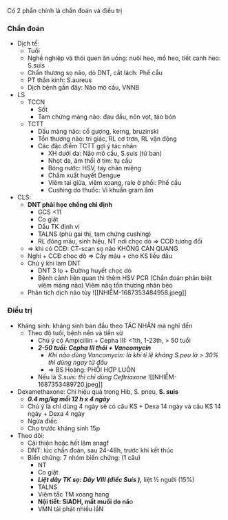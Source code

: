 Có 2 phần chính là chẩn đoán và điều trị
### Chẩn đoán
- Dịch tế:
	- Tuổi
	- Nghề nghiệp và thói quen ăn uống: nuôi heo, mổ heo, tiết canh heo: S.suis
	- Chấn thương sọ não, dò DNT, cắt lách: Phế cầu
	- PT thần kinh: S.aureus
	- Dịch bệnh gần đây: Não mô cầu, VNNB
- LS
	- TCCN
		- Sốt
		- Tam chứng màng não: đau đầu, nôn vọt, táo bón
	- TCTT
		- Dấu màng não: cổ gượng, kerng, bruzinski
		- Tổn thương não: tri giác, RL cơ trơn, RL vận động
		- Các đặc điểm TCTT gợi ý tác nhân  
			- XH dưới da: Não mô cầu, S.suis (tử ban)
			- Nhọt da, âm thổi ở tim: tụ cầu
			- Bóng nước: HSV, tay chân miệng
			- Chấm xuất huyết Dengue
			- Viêm tai giữa, viêm xoang, rale ở phổi: Phế cầu
			- Cushing do thuốc: Vi khuẩn gram âm
- CLS:
	- **DNT phải học chống chỉ định**
		- GCS <11
		- Co giật
		- Dấu TK định vị
		- TALNS (phù gai thị, tam chứng cushing)
		- RL đông máu, sinh hiệu, NT nơi chọc dò => CCĐ tương đối
	- => khi có CCĐ: CT-scan sọ não KHÔNG CẢN QUANG
	- Nghi + CCĐ chọc dò => Cấy máu + cho KS liều đầu
	- Chú ý khi làm DNT
		- DNT 3 lọ + Đường huyết chọc dò
		- Bệnh cảnh liên quan thì thêm HSV PCR (Chẩn đoán phân biệt viêm màng não) Viêm não tổn thương nhân bèo
	- Phân tích dịch não tủy
	  ![[NHIỄM-1687353484958.jpeg]]
### Điều trị
- Kháng sinh: kháng sinh ban đầu theo TÁC NHÂN mà nghĩ đến
	- Theo độ tuổi, bệnh nền và tiền sử
		- Chú ý có Ampicillin + Cepha III: <1th, 1-23th, > 50 tuổi
		- ***2-50 tuổi: Cepha III thôi + Vancomycin***
			- _Khi nào dùng Vancomycin: là khi tỉ lệ kháng S.peu là > 30% thì dùng ngay từ đầu_
			- => BS Hoàng: PHỐI HỢP LUÔN
		- Nếu là _S.suis: thì chỉ dùng Ceftriaxone_
  ![[NHIỄM-1687353489720.jpeg]]
- Dexamethaxone: Chỉ hiệu quả trong Hib, S. pneu, **S. suis**
	- **_0.4 mg/kg mỗi 12 h x 4 ngày_**
	- Chú ý là chỉ dùng 4 ngày sẽ có câu KS + Dexa 14 ngày và câu KS 14 ngày + Dexa 4 ngày
	- Ngừa điếc
	- Cho trước kháng sinh 15p
- Theo dõi:
	- Cải thiện hoặc hết lâm snagf
	- DNT: lúc chẩn đoán, sau 24-48h, trước khi kết thúc
	- Biến chứng: 7 nhóm biến chứng: (1 câu)
		- NT
		- Co giật
		- **_Liệt dây TK sọ: Dây VIII (điếc Suis ),_** liệt ½ người (15%)
		- TALNS
		- Viêm tắc TM xoang hang
		- **Nội tiết: SiADH, mất muối do nã**o
		- VMN tái phát nhiều lầN